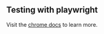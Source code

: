 ## Testing with playwright

Visit the [chrome docs](https://developer.chrome.com/docs/extensions/how-to/test/puppeteer) to learn more.